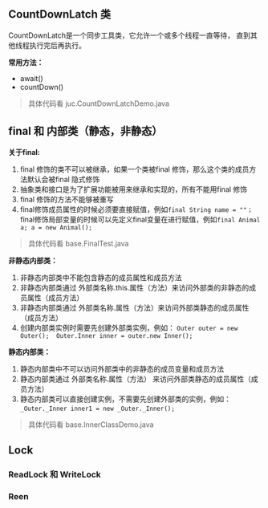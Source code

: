 ## CountDownLatch 类
CountDownLatch是一个同步工具类，它允许一个或多个线程一直等待，
直到其他线程执行完后再执行。

**常用方法：**
- await()
- countDown()

> 具体代码看 juc.CountDownLatchDemo.java

## final 和 内部类（静态，非静态）
**关于final:**

1. final 修饰的类不可以被继承，如果一个类被final 修饰，那么这个类的成员方法默认会被final 隐式修饰
2. 抽象类和接口是为了扩展功能被用来继承和实现的，所有不能用final 修饰
3. final 修饰的方法不能够被重写
4. final修饰成员属性的时候必须要直接赋值，例如`final String name = ""；`
      final修饰局部变量的时候可以先定义final变量在进行赋值，例如`final Animal a; a = new Animal();`
> 具体代码看 base.FinalTest.java

**非静态内部类：**

 1. 非静态内部类中不能包含静态的成员属性和成员方法
 2. 非静态内部类通过 外部类名称.this.属性（方法）来访问外部类的非静态的成员属性（成员方法）
 3. 非静态内部类通过 外部类名称.属性（方法）来访问外部类静态的成员属性（成员方法）
 4. 创建内部类实例时需要先创建外部类实例，例如：
     `Outer outer = new Outer();  Outer.Inner inner = outer.new Inner();`

 
 **静态内部类：**
 
 1. 静态内部类中不可以访问外部类中的非静态的成员变量和成员方法
 2. 静态内部类通过 外部类名称.属性（方法） 来访问外部类静态的成员属性（成员方法）
 3. 静态内部类可以直接创建实例，不需要先创建外部类的实例，例如：
     `_Outer._Inner inner1 = new _Outer._Inner();`
     
      
 > 具体代码看 base.InnerClassDemo.java
 
 ## Lock
 
 ### ReadLock 和 WriteLock
 ### Reen